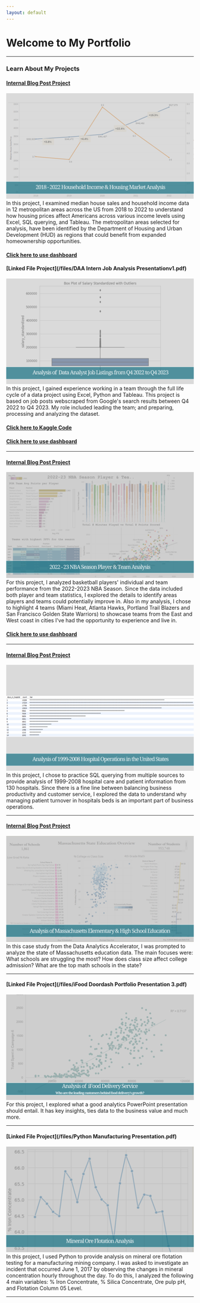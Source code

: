 ```yaml
---
layout: default
---
```

# Welcome to My Portfolio

---

### Learn About My Projects

#### [Internal Blog Post Project](/HUD_Housing_Analysis.md)
<img src="images/HUD Housing Market Analysis Cover.png"/>
In this project, I examined median house sales and household income data in 12 metropolitan areas across the US from 2018 to 2022 to understand how housing prices affect Americans across various income levels using Excel, SQL querying, and Tableau. The metropolitan areas selected for analysis, have been identified by the Department of Housing and Urban Development (HUD) as regions that could benefit from expanded homeownership opportunities.

#### [Click here to use dashboard](https://public.tableau.com/views/2018-2022HousingMarketAnalysisbyUSMetroRegion/HouseSalesvsUnemploymentRate?:language=en-US&:sid=&:display_count=n&:origin=viz_share_link)

#### [Linked File Project](/files/DAA Intern Job Analysis Presentationv1.pdf)
<img src="images/Salary Boxplot Outliers Github Cover.png"/>
In this project, I gained experience working in a team through the full life cycle of a data project using Excel, Python and Tableau. This project is based on job posts webscraped from Google's search results between Q4 2022 to Q4 2023. My role included leading the team; and preparing, processing and analyzing the dataset.

#### [Click here to Kaggle Code](https://www.kaggle.com/code/datadomino/data-cleaning-in-python)
#### [Click here to use dashboard](https://public.tableau.com/views/JobPostingData_17008765985050/Dashboard1?:language=en-US&:display_count=n&:origin=viz_share_link)

---
#### [Internal Blog Post Project](/tableau_nba_project.md)
<img src="images/NBA Github Cover.png"/>
For this project, I analyzed basketball players' individual and team performance from the 2022-2023 NBA Season. Since the data included both player and team statistics, I explored the details to identify areas players and teams could potentially improve in. Also in my analysis, I chose to highlight 4 teams (Miami Heat, Atlanta Hawks, Portland Trail Blazers and San Francisco Golden State Warriors) to showcase teams from the East and West coast in cities I've had the opportunity to experience and live in.

#### [Click here to use dashboard](https://public.tableau.com/views/2022-23NBASeasonPlayerTeamAnalysisDashboard/22-23NBATeamAnalysisDashboard?:language=en-US&:display_count=n&:origin=viz_share_link)


---
#### [Internal Blog Post Project](/sql_healthcare_project.md)
<img src="images/SQL Healthcare Github Cover.png"/>
In this project, I chose to practice SQL querying from multiple sources to provide analysis of 1999-2008 hospital care and patient information from 130 hospitals. Since there is a fine line between balancing business productivity and customer service, I explored the data to understand why managing patient turnover in hospitals beds is an important part of business operations. 

---
#### [Internal Blog Post Project](/education_project.md)
<img src="images/Github Mass Cover.png"/>
In this case study from the Data Analytics Accelerator, I was prompted to analyze the state of Massachusetts education data. The main focuses were:
What schools are struggling the most?
How does class size affect college admission?
What are the top math schools in the state? 

---
#### [Linked File Project](/files/iFood Doordash Portfolio Presentation 3.pdf)
<img src="images/IFood Github Cover.png"/>
For this project, I explored what a good analytics PowerPoint presentation should entail. It has key insights, ties data to the business value and much more. 

---
#### [Linked File Project](/files/Python Manufacturing Presentation.pdf)
<img src="images/Mining Github Cover.png"/>
In this project, I used Python to provide analysis on mineral ore flotation testing for a manufacturing mining company. I was asked to investigate an incident that occurred June 1, 2017 by observing the changes in mineral concentration hourly throughout the day. To do this, I analyzed the following  4 main variables: % Iron Concentrate, % Silica Concentrate, Ore pulp pH, and Flotation Column 05 Level. 

---
